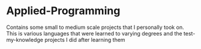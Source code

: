 # Applied-Programming

Contains some small to medium scale projects that I personally took on. This is 
various languages that were learned to varying degrees and the test-my-knowledge 
projects I did after learning them
